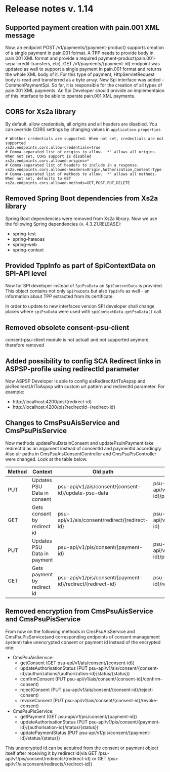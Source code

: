 # Release notes v. 1.14

## Supported payment creation with pain.001 XML message
Now, an endpoint POST /v1/payments/{payment-product} supports creation of a single payment in pain.001 format. 
A TPP needs to provide body in pain.001 XML format and provide a required payment-product(pain.001-sepa-credit-transfers, etc). 
GET /v1/payments/{payment-id} endpoint was updated as well to support a single payment in pain.001 format and returns the whole XML body of it.
For this type of payment, HttpServletRequest body is read and transferred as a byte array. 
New Spi interface was added - CommonPaymentSpi. So far, it is responsible for the creation of all types of pain.001 XML payments.
An Spi Developer should provide an implementaion of this interface to be able to operate pain.001 XML payments.

## CORS for Xs2a library
By default, allow credentials, all origins and all headers are disabled.
You can override CORS settings by changing values in `application.properties`
```
# Whether credentials are supported. When not set, credentials are not supported
xs2a.endpoints.cors.allow-credentials=true
# Comma-separated list of origins to allow. '*' allows all origins. When not set, CORS support is disabled
xs2a.endpoints.cors.allowed-origins=*
# Comma-separated list of headers to include in a response.
xs2a.endpoints.cors.allowed-headers=Origin,Authorization,Content-Type
# Comma-separated list of methods to allow. '*' allows all methods. When not set, defaults to GET
xs2a.endpoints.cors.allowed-methods=GET,POST,PUT,DELETE
```
## Removed Spring Boot dependencies from Xs2a library
Spring Boot dependencies were removed from Xs2a library. Now we use the following Spring dependencies (v. 4.3.21.RELEASE): 
* spring-test
* spring-hateoas
* spring-web
* spring-context

## Provided TppInfo as part of SpiContextData on SPI-API level
Now for SPI developer instead of `SpiPsuData` an `SpiContextData` is provided. This object contains not only `SpiPsuData` but also `TppInfo` as well - an information about TPP extracted from its certificate.

In order to update to new interfaces version SPI developer shall change places where `spiPsuData` were used with `spiContextData.getPsuData()` call.

## Removed obsolete consent-psu-client
consent-psu-client module is not actuall and not supported anymore, therefore removed

## Added possibility to config SCA Redirect links in ASPSP-profile using redirectId parameter 
Now ASPSP Developer is able to config aisRedirectUrlToAspsp and pisRedirectUrlToAspsp with custom url pattern and redirectId parameter. For example:
* http://localhost:4200/pis/{redirect-id}
* http://localhost:4200/pis?redirectId={redirect-id}

## Changes to CmsPsuAisService and CmsPsuPisService
Now methods updatePsuDataInConsent and updatePsuInPayment take redirectId as an argument instead of consentId and paymentId accordingly.
Also ulr paths in CmsPsuAisConsentController and CmsPsuPisController were changed. Look at the table below.

| Method | Context                     | Old path                                                   | New path                                                    |
|--------|-----------------------------|------------------------------------------------------------|-------------------------------------------------------------|
| PUT    | Updates PSU Data in consent | psu-api/v1/ais/consent/{consent-id}/update-psu-data        | psu-api/v1/ais/consent/redirects/{redirect-id}/psu-data     |
| GET    | Gets consent by redirect id | psu-api/v1/ais/consent/redirect/{redirect-id}              | psu-api/v1/ais/consent/redirects/{redirect-id}              |
| PUT    | Updates PSU Data in payment | psu-api/v1/pis/consent/{payment-id}                        | psu-api/v1/pis/consent/redirects/{redirect-id}/psu-data     |
| GET    | Gets payment by redirect id | psu-api/v1/pis/consent/{payment-id}/redirect/{redirect-id} | psu-api/v1/pis/consent/{payment-id}/redirects/{redirect-id} |

## Removed encryption from CmsPsuAisService and CmsPsuPisService
From now on the following methods in CmsPsuAisService and CmsPsuPisService(and corresponding endpoints of consent
 management system) take unencrypted consent or payment id instead of the encrypted one:
* CmsPsuAisService:
  * getConsent (GET psu-api/v1/ais/consent/{consent-id})
  * updateAuthorisationStatus (PUT psu-api/v1/ais/consent/{consent-id}/authorizations/{authorization-id}/status/{status})
  * confirmConsent (PUT psu-api/v1/ais/consent/{consent-id}/confirm-consent)
  * rejectConsent (PUT psu-api/v1/ais/consent/{consent-id}/reject-consent)
  * revokeConsent (PUT psu-api/v1/ais/consent/{consent-id}/revoke-consent)
* CmsPsuPisService:
  * getPayment (GET psu-api/v1/pis/consent/{payment-id})
  * updateAuthorisationStatus (PUT psu-api/v1/pis/consent/{payment-id}/{authorisation-id}/status/{status})
  * updatePaymentStatus (PUT psu-api/v1/pis/consent/{payment-id}/status/{status})

This unencrypted id can be acquired from the consent or payment object itself after receiving it by redirect id(via 
GET /psu-api/v1/pis/consent/redirects/{redirect-id} or GET /psu-api/v1/ais/consent/redirects/{redirect-id})
